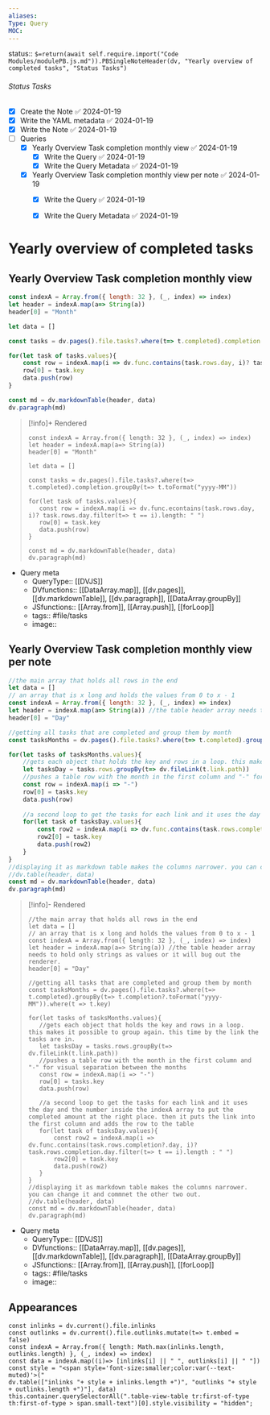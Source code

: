 ```yaml
---
aliases: 
Type: Query
MOC:
---
```


status:: `$=return(await self.require.import("Code Modules/modulePB.js.md")).PBSingleNoteHeader(dv, "Yearly overview of completed tasks", "Status Tasks")`

###### Status Tasks
- [x] Create the Note ✅ 2024-01-19
- [x] Write the YAML metadata ✅ 2024-01-19
- [x] Write the Note ✅ 2024-01-19
- [ ] Queries
    - [x] Yearly Overview Task completion monthly view ✅ 2024-01-19
        - [x] Write the Query ✅ 2024-01-19
        - [x] Write the Query Metadata ✅ 2024-01-19
    - [x] Yearly Overview Task completion monthly view per note ✅ 2024-01-19
        - [x] Write the Query ✅ 2024-01-19
        - [x] Write the Query Metadata ✅ 2024-01-19


# Yearly overview of completed tasks

## Yearly Overview Task completion monthly view

```js
const indexA = Array.from({ length: 32 }, (_, index) => index)
let header = indexA.map(a=> String(a))
header[0] = "Month"

let data = []

const tasks = dv.pages().file.tasks?.where(t=> t.completed).completion.groupBy(t=> t.toFormat("yyyy-MM"))

for(let task of tasks.values){
    const row = indexA.map(i => dv.func.contains(task.rows.day, i)? task.rows.day.filter(t=> t == i).length: " ")
    row[0] = task.key
    data.push(row)
}

const md = dv.markdownTable(header, data)
dv.paragraph(md)
```

>[!info]+ Rendered
>```dataviewjs
>const indexA = Array.from({ length: 32 }, (_, index) => index)
>let header = indexA.map(a=> String(a))
>header[0] = "Month"
>
>let data = []
>
>const tasks = dv.pages().file.tasks?.where(t=> t.completed).completion.groupBy(t=> t.toFormat("yyyy-MM"))
>
>for(let task of tasks.values){
>    const row = indexA.map(i => dv.func.econtains(task.rows.day, i)? task.rows.day.filter(t=> t == i).length: " ")
>    row[0] = task.key
>    data.push(row)
>}
>
>const md = dv.markdownTable(header, data)
>dv.paragraph(md)
>```

- Query meta
    - QueryType:: [[DVJS]]
    - DVfunctions::  [[DataArray.map]], [[dv.pages]], [[dv.markdownTable]], [[dv.paragraph]], [[DataArray.groupBy]]
    - JSfunctions:: [[Array.from]], [[Array.push]], [[forLoop]]
    - tags:: #file/tasks 
    - image:: 


## Yearly Overview Task completion monthly view per note

```js
//the main array that holds all rows in the end
let data = []
// an array that is x long and holds the values from 0 to x - 1
const indexA = Array.from({ length: 32 }, (_, index) => index)
let header = indexA.map(a=> String(a)) //the table header array needs to hold only strings as values or it will bug out the renderer.
header[0] = "Day"

//getting all tasks that are completed and group them by month
const tasksMonths = dv.pages().file.tasks?.where(t=> t.completed).groupBy(t=> t.completion?.toFormat("yyyy-MM")).where(t => t.key)

for(let tasks of tasksMonths.values){
    //gets each object that holds the key and rows in a loop. this makes it possible to group again. this time by the link the tasks are in.
    let tasksDay = tasks.rows.groupBy(t=> dv.fileLink(t.link.path))
    //pushes a table row with the month in the first column and "-" for visual separation between the months
    const row = indexA.map(i => "-")
    row[0] = tasks.key
    data.push(row)
    
    //a second loop to get the tasks for each link and it uses the day and the number inside the indexA array to put the completed amount at the right place. then it puts the link into the first column and adds the row to the table 
    for(let task of tasksDay.values){
        const row2 = indexA.map(i => dv.func.contains(task.rows.completion?.day, i)? task.rows.completion.day.filter(t=> t == i).length : " ")
        row2[0] = task.key
        data.push(row2)
    }
}
//displaying it as markdown table makes the columns narrower. you can change it and commnet the other two out.
//dv.table(header, data)
const md = dv.markdownTable(header, data)
dv.paragraph(md)
```

>[!info]- Rendered
>```dataviewjs
>//the main array that holds all rows in the end
>let data = []
>// an array that is x long and holds the values from 0 to x - 1
>const indexA = Array.from({ length: 32 }, (_, index) => index)
>let header = indexA.map(a=> String(a)) //the table header array needs to hold only strings as values or it will bug out the renderer.
>header[0] = "Day"
>
>//getting all tasks that are completed and group them by month
>const tasksMonths = dv.pages().file.tasks?.where(t=> t.completed).groupBy(t=> t.completion?.toFormat("yyyy-MM")).where(t => t.key)
>
>for(let tasks of tasksMonths.values){
>    //gets each object that holds the key and rows in a loop. this makes it possible to group again. this time by the link the tasks are in.
>    let tasksDay = tasks.rows.groupBy(t=> dv.fileLink(t.link.path))
>    //pushes a table row with the month in the first column and "-" for visual separation between the months
>    const row = indexA.map(i => "-")
>    row[0] = tasks.key
>    data.push(row)
>    
>    //a second loop to get the tasks for each link and it uses the day and the number inside the indexA array to put the completed amount at the right place. then it puts the link into the first column and adds the row to the table 
>    for(let task of tasksDay.values){
>        const row2 = indexA.map(i => dv.func.contains(task.rows.completion?.day, i)? task.rows.completion.day.filter(t=> t == i).length : " ")
>        row2[0] = task.key
>        data.push(row2)
>    }
>}
>//displaying it as markdown table makes the columns narrower. you can change it and commnet the other two out.
>//dv.table(header, data)
>const md = dv.markdownTable(header, data)
>dv.paragraph(md)
>```


- Query meta
    - QueryType:: [[DVJS]]
    - DVfunctions::  [[DataArray.map]], [[dv.pages]], [[dv.markdownTable]], [[dv.paragraph]], [[DataArray.groupBy]]
    - JSfunctions:: [[Array.from]], [[Array.push]], [[forLoop]]
    - tags:: #file/tasks 
    - image:: 



## Appearances

```dataviewjs
const inlinks = dv.current().file.inlinks
const outlinks = dv.current().file.outlinks.mutate(t=> t.embed = false)
const indexA = Array.from({ length: Math.max(inlinks.length, outlinks.length) }, (_, index) => index)
const data = indexA.map((i)=> [inlinks[i] || " ", outlinks[i] || " "])
const style = "<span style='font-size:smaller;color:var(--text-muted)'>("
dv.table(["inlinks "+ style + inlinks.length +")", "outlinks "+ style + outlinks.length +")"], data)
this.container.querySelectorAll(".table-view-table tr:first-of-type th:first-of-type > span.small-text")[0].style.visibility = "hidden";
```



